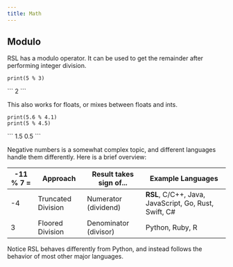 ```yaml
---
title: Math
---
```


## Modulo

RSL has a modulo operator. It can be used to get the remainder after performing integer division.

```rsl
print(5 % 3)
```

<div class="result">
```
2
```
</div>

This also works for floats, or mixes between floats and ints.

```rsl
print(5.6 % 4.1)
print(5 % 4.5)
```

<div class="result">
```
1.5
0.5
```
</div>

Negative numbers is a somewhat complex topic, and different languages handle them differently. Here is a brief overview:

| -11 % 7 =  | Approach           | Result takes sign of... | Example Languages                                     |
|------------|--------------------|-------------------------|-------------------------------------------------------|
| -4         | Truncated Division | Numerator (dividend)    | **RSL**, C/C++, Java, JavaScript, Go, Rust, Swift, C# |
| 3          | Floored Division   | Denominator (divisor)   | Python, Ruby, R                                       |

Notice RSL behaves differently from Python, and instead follows the behavior of most other major languages.
